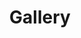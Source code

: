 ---
title: "Gallery"
summary: "Gensouiri"
type: widget_page

# Homepage is headless, other widget pages are not.
headless: true
---